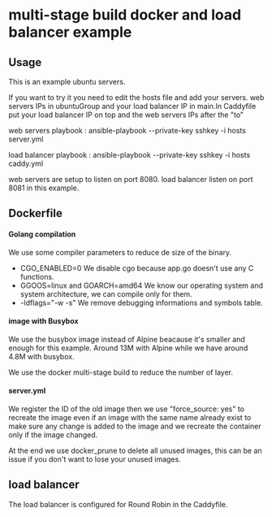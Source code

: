 # multi-stage build docker and load balancer example

## Usage

This is an example ubuntu servers.

If you want to try it you need to edit the hosts file and add your servers. web servers IPs in ubuntuGroup and your load balancer IP in main.In Caddyfile put your load balancer IP on top and the web servers IPs after the "to"

web servers playbook : ansible-playbook --private-key sshkey -i hosts server.yml

load balancer playbook : ansible-playbook --private-key sshkey -i hosts caddy.yml

web servers are setup to listen on port 8080. load balancer listen on port 8081 in this example.

## Dockerfile

#### Golang compilation

We use some compiler parameters to reduce de size of the binary.
  - CGO_ENABLED=0 We disable cgo because app.go doesn't use any C functions.
  - GGOOS=linux and GOARCH=amd64 We know our operating system and system architecture, we can compile only for them.
  - -ldflags="-w -s" We remove debugging informations and symbols table.

#### image with Busybox

We use the busybox image instead of Alpine beacause it's smaller and enough for this example. Around 13M with Alpine while we have around 4.8M with busybox.

We use the docker multi-stage build to reduce the number of layer.

#### server.yml

We register the ID of the old image then we use "force_source: yes" to recreate the image even if an image with the same name already exist to make sure any change is  added to the image and we recreate the container only if the image changed.

At the end we use docker_prune to delete all unused images, this can be an issue if you don't want to lose your unused images.

## load balancer

The load balancer is configured for Round Robin in the Caddyfile.
